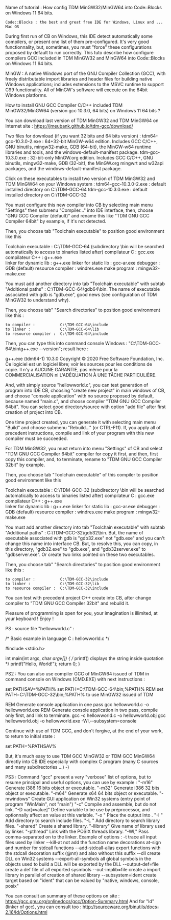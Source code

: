 
	 
Name of tutorial : How config TDM MinGW32/MinGW64 into Code::Blocks on Windows 11 64 bits.

	Code::Blocks : the best and great free IDE for Windows, Linux and ... Mac OS

During first run of CB on Windows, this IDE detect automatically some compilers, or present one list of them pre-configured.
It's very good functionnality, but, sometimes, you must "force" these configurations proposed by default to run correctly.
This tuto describe how configure compilers GCC included in TDM MinGW32 and MinGW64 into Code::Blocks on Windows 11 64 bits.

MinGW : A native Windows port of the GNU Compiler Collection (GCC), with freely distributable import libraries and header files 
for building native Windows applications; includes extensions to the MSVC runtime to support C99 functionality. 
All of MinGW's software will execute on the 64bit Windows platforms.
	 
How to install GNU GCC Compiler C/C++ included TDM MinGW32/MinGW64 (version gcc 10.3.0, 64 bits) on Windows 11 64 bits ? 

You can download last version of TDM MinGW32 and TDM MinGW64 on Internet site :
	https://jmeubank.github.io/tdm-gcc/download/
	
Two files for download (if you want 32 bits and 64 bits version) :
	tdm64-gcc-10.3.0-2.exe : 64+32-bit MinGW-w64 edition. Includes GCC C/C++, GNU binutils, mingw32-make, GDB (64-bit), the MinGW-w64 
							runtime libraries and tools, and the windows-default-manifest package.
	tdm-gcc-10.3.0.exe : 32-bit-only MinGW.org edition. Includes GCC C/C++, GNU binutils, mingw32-make, GDB (32-bit), the MinGW.org 
							mingwrt and w32api packages, and the windows-default-manifest package. 

Click on these executables to install two version of TDM MinGW32 and TDM MinGW64 on your Windows system :
	tdm64-gcc-10.3.0-2.exe :     	default installed directory on C:\TDM-GCC-64
	tdm-gcc-10.3.0.exe :     		default installed directory on C:\TDM-GCC-32

You must configure this new compiler into CB by selecting main menu "Settings" then submenu "Compiler..." into IDE interface,
then, choose "GNU GCC Compiler (default)" and rename this like "TDM GNU GCC Compiler 64bit" by example, if it's not detected.

Then, you choose tab "Toolchain executable" to position good environment like this 
			
Toolchain executable : 
	C:\TDM-GCC-64 (subdirectory \bin will be searched automatically to access to binaries listed after)
	compilateur C : 			gcc.exe  
	compilateur C++ : 			g++.exe  
	linker for dynamic lib : 	g++.exe 
	linker for static lib : 	gcc-ar.exe
	debugger :					GDB (default)
	resource compiler :			windres.exe
	make program : 				mingw32-make.exe

You must add another directory into tab "Toolchain executable" with subtab "Additional paths" : C:\TDM-GCC-64\gdb64\bin.
The name of executable associated with gdb is "gdb.exe", good news (see configuration of TDM MinGW32 to understand why).
 
Then, you choose tab" "Search directories" to position good environment like this :

	to compiler : 			C:\TDM-GCC-64\include 
	to linker : 			C:\TDM-GCC-64\lib	  
	to resource compiler : 	C:\TDM-GCC-64\include
	
Then, you can type this into command console Windows : "C:\TDM-GCC-64\bin\g++.exe --version"; result here :

g++.exe (tdm64-1) 10.3.0
Copyright © 2020 Free Software Foundation, Inc.
Ce logiciel est un logiciel libre; voir les sources pour les conditions de copie.  Il n'y a
AUCUNE GARANTIE, pas même pour la COMMERCIALISATION ni L'ADÉQUATION À UNE TÂCHE PARTICULIÈRE.

And, with simply source "hellowworld.c", you can test generation of program into IDE CB, choosing "create new project" in main 
windows of CB, and choose "console application" with no source proposed by default, because named "main.c", and choose compiler 
"TDM GNU GCC Compiler 64bit".
You can select good directory/source with option "add file" after first creation of project into CB. 

One time project created, you can generate it with selecting main menu "Build" and choose submenu "Rebuild..." (or CTRL-F11).
If, you apply all of precedent instructions, compile and link of your program with this new compiler must be succeeded.

For TDM MinGW32, you must return into menu "Settings" of CB and select "TDM GNU GCC Compiler 64bit" compiler for copy it first,
and then, first copy this compiler, and, to terminate, rename to "TDM GNU GCC Compiler 32bit" by example.

Then, you choose tab "Toolchain executable" of this compiler to position good environment like this 
			
Toolchain executable : 
	C:\TDM-GCC-32 (subdirectory \bin will be searched automatically to access to binaries listed after)
	compilateur C : 			gcc.exe  
	compilateur C++ : 			g++.exe  
	linker for dynamic lib : 	g++.exe 
	linker for static lib : 	gcc-ar.exe
	debugger :					GDB (default)
	resource compiler :			windres.exe
	make program : 				mingw32-make.exe

You must add another directory into tab "Toolchain executable" with subtab "Additional paths" : C:\TDM-GCC-32\gdb32\bin.
But, the name of executable associated with gdb is "gdb32.exe" not "gdb.exe" and you can't change this name into interface CB.
But, to resolve this, you can copy, in this directory, "gdb32.exe" to "gdb.exe", and "gdb32server.exe" to "gdbserver.exe".
Or create two links pointed on these two executables.

Then, you choose tab" "Search directories" to position good environment like this :

	to compiler : 			C:\TDM-GCC-32\include 
	to linker : 			C:\TDM-GCC-32\lib	  
	to resource compiler : 	C:\TDM-GCC-32\include
	
You can test with precedent project C++ create into CB, after change compiler to "TDM GNU GCC Compiler 32bit" and rebuild it.

Pleasure of programming is open for you, your imagination is illimited, at your keyboard ! Enjoy !

PS : source file "hellowworld.c" :

/*     Basic example in language C : hellowworld.c      */

#include <stdio.h>

int main(int argc, char *argv[]) {
/* printf() displays the string inside quotation  */
   printf("Hello, World!");
   return 0;
}

PS2 : You can also use compiler GCC of MinGW64 issued of TDM in command console on Windows (CMD.EXE) with next instructions :

set PATHSAV=%PATH%
set PATH=C:\TDM-GCC-64\bin;%PATH%
REM     set PATH=C:\TDM-GCC-32\bin;%PATH%         to use MinGW32 issued of TDM

REM     Generate console application in one pass
gcc hellowworld.c -o hellowworld.exe
REM     Generate console application in two pass, compile only first, and link to terminate.
gcc -c hellowworld.c -o hellowworld.obj
gcc hellowworld.obj -o hellowworld.exe -Wl,--subsystem=console

Continue with use of TDM GCC, and don't forgive, at the end of your work, to return to initial state :

set PATH=%PATHSAV%

But, it's much easy to use TDM GCC MinGW32 or TDM GCC MinGW64 directly into CB IDE especially with complex C program 
(many C sources and many subdirectories ...)    -)

PS3 : Command "gcc" present a very "verbose" list of options, but to resume principal and useful options, you can use 
by example :
	"-m16" 				Generate i386 16 bits object or executable.
	"-m32" 				Generate i386 32 bits object or executable.
	"-m64" 				Generate x64 64 bits object or executable.
	"-mwindows"         Create GUI application on Win32 systems (entry point of program "WinMain", not "main")
	"-c"                Compile and assemble, but do not link.
	"-D var[=value]"	Define variable to be use by préprocessor, and optionnally affect an value at this variable.
	"-o <file>"         Place the output into <file>.
	"-I <directory>"	Add directory to search include files.
	"-L <directory>"	Add directory to search library files.
	"-shared"           Create a shared library.
	"-llibrary"			Give name of library used by linker.
	"-pthread"			Link with the POSIX threads library.
	"-Wl,<options>"     Pass comma-separated <options> on to the linker. Example of options :
							-t 					trace all input files used by linker
							--kill-at			not add the function name decorations at-sign and number for stdcall functions
							--add-stdcall-alias	export functions with the stdcall decoration suffix (@nn) and also without this suffix
							--dll				create DLL on Win32 systems
							--export-all-symbols all global symbols in the objects used to build a DLL will be exported by the DLL
							--output-def=file	create a def file of all exported sysmbols
							--out-implib=file	create a import library in parallel of creation of shared library
							--subsystem=ident 	create target based on "ident" that can be valued by "native, windows, console, posix"
							
You can consult an summary of these options on site : https://gcc.gnu.org/onlinedocs/gcc/Option-Summary.html
And for "ld" (linker of gcc), you can consult too : http://sourceware.org/binutils/docs-2.16/ld/Options.html 